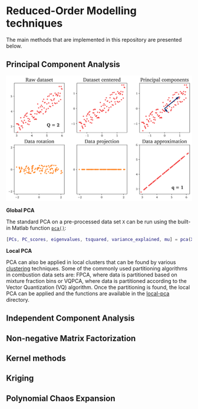 # Reduced-Order Modelling techniques

The main methods that are implemented in this repository are presented below.

## Principal Component Analysis

![Screenshot](https://raw.githubusercontent.com/camillejr/ulb-atm-phd/master/PCA/DWGs/PCA-example-subplot.png)

**Global PCA**

The standard PCA on a pre-processed data set `X` can be run using the built-in Matlab function [`pca()`](https://nl.mathworks.com/help/stats/pca.html):

```matlab
[PCs, PC_scores, eigenvalues, tsquared, variance_explained, mu] = pca(X, 'Centered', false);
```

**Local PCA**

PCA can also be applied in local clusters that can be found by various [clustering](https://github.com/burn-research/reduced-order-modelling/tree/master/clustering) techniques. Some of the commonly used partitioning algorithms in combustion data sets are: FPCA, where data is partitioned based on mixture fraction bins or VQPCA, where data is partitioned according to the Vector Quantization (VQ) algorithm. Once the partitioning is found, the local PCA can be applied and the functions are available in the [local-pca](https://github.com/burn-research/reduced-order-modelling/tree/master/rom-techniques/local-pca) directory.

## Independent Component Analysis


## Non-negative Matrix Factorization


## Kernel methods


## Kriging


## Polynomial Chaos Expansion
